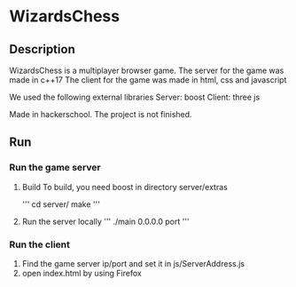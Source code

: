 # WizardsChess
## Description
WizardsChess is a multiplayer browser game.
The server for the game was made in c++17
The client for the game was made in html, css and javascript

We used the following external libraries
Server: boost
Client: three js

Made in hackerschool.
The project is not finished.
## Run
### Run the game server
1. Build
    To build, you need boost in directory server/extras

    '''
    cd server/
    make
    '''

2. Run the server locally
    '''
    ./main 0.0.0.0 port
    '''
### Run the client
1. Find the game server ip/port and set it in js/ServerAddress.js
2. open index.html by using Firefox

